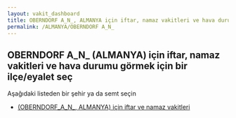 ```yaml
---
layout: vakit_dashboard
title: OBERNDORF A_N_, ALMANYA için iftar, namaz vakitleri ve hava durumu - ilçe/eyalet seç
permalink: /ALMANYA/OBERNDORF A_N_
---
```


## OBERNDORF A_N_ (ALMANYA) için iftar, namaz vakitleri ve hava durumu  görmek için bir ilçe/eyalet seç

Aşağıdaki listeden bir şehir ya da semt seçin

* [ (OBERNDORF_A_N_, ALMANYA) için iftar ve namaz vakitleri](/ALMANYA/OBERNDORF_A_N_/)

<script type="text/javascript">
  var GLOBAL_COUNTRY = 'ALMANYA';
  var GLOBAL_CITY = 'OBERNDORF A_N_';
  var GLOBAL_STATE = 'OBERNDORF A_N_';
</script>
